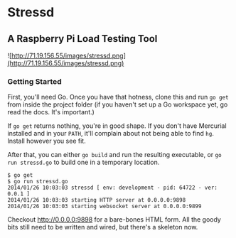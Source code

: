 # Stressd
## A Raspberry Pi Load Testing Tool

![http://71.19.156.55/images/stressd.png](http://71.19.156.55/images/stressd.png)

### Getting Started

First, you'll need Go. Once you have that hotness, clone this and run `go get` from inside the project folder (if you haven't set up a Go workspace yet, go read the docs. It's important.)

If `go get` returns nothing, you're in good shape. If you don't have Mercurial installed and in your `PATH`, it'll complain about not being able to find `hg`. Install however you see fit.

After that, you can either `go build` and run the resulting executable, or `go run stressd.go` to build one in a temporary location.

```shell
$ go get
$ go run stressd.go
2014/01/26 10:03:03 stressd [ env: development - pid: 64722 - ver: 0.0.1 ]
2014/01/26 10:03:03 starting HTTP server at 0.0.0.0:9898
2014/01/26 10:03:03 starting websocket server at 0.0.0.0:9899
```

Checkout http://0.0.0.0:9898 for a bare-bones HTML form. All the goody bits still need to be written and wired, but there's a skeleton now.